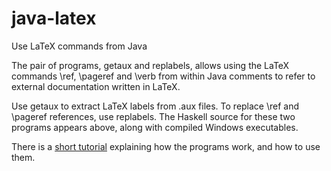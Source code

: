 # java-latex
Use LaTeX commands from Java

The pair of programs, getaux and replabels, allows using the LaTeX
commands \ref, \pageref and \verb from within Java comments to
refer to external documentation written in LaTeX.

Use getaux to extract LaTeX labels from .aux files. To replace \ref and 
\pageref references, use replabels. The Haskell source for these two
programs appears above, along with compiled Windows executables.

There is a [short tutorial](http://overtheyardarm.net/making/haskell/haskell_root.html)
explaining how the programs work, and how to use them.

